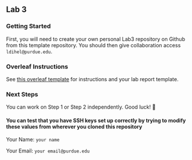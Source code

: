 ## Lab 3

### Getting Started
First, you will need to create your own personal Lab3 repository on Github from this template repository. You should then give collaboration access `ldihel@purdue.edu`.

### Overleaf Instructions
See [this overleaf template](https://www.overleaf.com/read/mwyhydwdqwpd#716360) for instructions and your lab report template.

### Next Steps
You can work on Step 1 or Step 2 independently. Good luck! 🤖

#### You can test that you have SSH keys set up correctly by trying to modify these values from wherever you cloned this repository

Your Name: `your name`

Your Email: `your email@purdue.edu`
